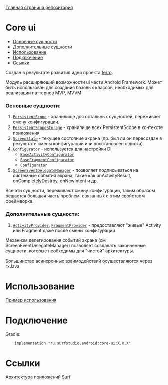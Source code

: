 [Главная страница репозитория](/docs/main.md)

# Core ui

- [Основные сущности](#основные-сущности)
- [Дополнительные сущности](#дополнительные-сущности)
- [Использование](#использование)
- [Подключение](#подключение)
- [Ссылки](#ссылки)

Создан в результате развития идей проекта [ferro](https://github.com/MaksTuev/ferro).

Модуль расширяющий возможности ui части Android Framework.
Может быть использован для создания базовых классов, необходимых для реализации паттернов MVP, MVVM

### Основные сущности:

1. [`PersistentScope`][ps] - хранилище для остальных сущностей,
   переживает смену конфигурации.
2. [`PersistentScopeStorage`][pss] - хранилище всех PersistentScope в контексте приложения
3. [`ScreenState`][ss] - текущее состояние экрана (пр. был ли он пересоздан в
результате смены конфигурации или восстановлен с диска)
4. `Configurator` - используется для настройки DI
    * [`BaseActivityConfigurator`][bac]
    * [`BaseFragmentConfigurator`][bfc]
    * [`Configurator`][c]
5. [`ScreenEventDelegateManager`][sedm] - позволяет подписываться на системные события
экрана, такие как onActivityResult, onCompletelyDestroy, onNewIntent и др.

Все эти сущности, переживают смену конфигурации, таким образом решается
большая часть проблем, связанных с этим свойством фреймворка.

### Дополнительные сущности:

1. [`ActivityProvider`][ap], [`FragmentProvider`][fp] - предоставляют "живые" Activity
или Fragment даже после смены конфигурации

Механизм делегирования событий экрана (см ScreenEventDelegateManager)
позволяет создавать законченные сущности, которые необходимы для "чистой"
архитектуры.

Большинство асинхронных взаимодействий осуществляются через rxJava. 

# Использование
[Пример использования](../analytics/sample)

# Подключение
Gradle:
```
    implementation "ru.surfstudio.android:core-ui:X.X.X"
```

# Ссылки
[Архитектура приложений Surf](/docs/common/architect.md)

[bac]: lib-core-ui/src/main/java/ru/surfstudio/android/core/ui/configurator/BaseActivityConfigurator.java
[bfc]: lib-core-ui/src/main/java/ru/surfstudio/android/core/ui/configurator/BaseFragmentConfigurator.java
[c]: lib-core-ui/src/main/java/ru/surfstudio/android/core/ui/configurator/Configurator.java
[ps]: lib-core-ui/src/main/java/ru/surfstudio/android/core/ui/scope/PersistentScope.java
[pss]: lib-core-ui/src/main/java/ru/surfstudio/android/core/ui/scope/PersistentScopeStorage.java
[ss]: lib-core-ui/src/main/java/ru/surfstudio/android/core/ui/state/ScreenState.java
[sedm]: lib-core-ui/src/main/java/ru/surfstudio/android/core/ui/event/ScreenEventDelegateManager.java
[nav]: /docs/ui/navigation.md
[pm]: ../permission/lib-permission/src/main/java/ru/surfstudio/android/core/ui/permission/PermissionManager.kt
[ap]: lib-core-ui/src/main/java/ru/surfstudio/android/core/ui/provider/ActivityProvider.java
[fp]: lib-core-ui/src/main/java/ru/surfstudio/android/core/ui/provider/FragmentProvider.java